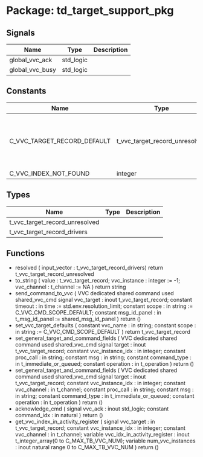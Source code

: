 # Package: td_target_support_pkg
## Signals
| Name            | Type      | Description |
| --------------- | --------- | ----------- |
| global_vvc_ack  | std_logic |             |
| global_vvc_busy | std_logic |             |
## Constants
| Name                        | Type                           | Value                                                                                                                                             | Description |
| --------------------------- | ------------------------------ | ------------------------------------------------------------------------------------------------------------------------------------------------- | ----------- |
| C_VVC_TARGET_RECORD_DEFAULT | t_vvc_target_record_unresolved |  (     trigger            =>  'L',     vvc_name           =>  (others => '?'),     vvc_instance_idx   =>  -1,     vvc_channel        =>  NA     ) |             |
| C_VVC_INDEX_NOT_FOUND       | integer                        |  -1                                                                                                                                               |             |
## Types
| Name                           | Type | Description |
| ------------------------------ | ---- | ----------- |
| t_vvc_target_record_unresolved |      |             |
| t_vvc_target_record_drivers    |      |             |
## Functions
- resolved <font id="function_arguments">( input_vector : t_vvc_target_record_drivers)</font> <font id="function_return">return t_vvc_target_record_unresolved</font>
- to_string <font id="function_arguments">(    value         : t_vvc_target_record;
    vvc_instance  : integer   := -1;
    vvc_channel   : t_channel := NA
  )</font> <font id="function_return">return string</font>
- send_command_to_vvc <font id="function_arguments">(                   VVC dedicated shared command used  shared_vvc_cmd    signal   vvc_target   : inout t_vvc_target_record;
    constant timeout      : in    time                 := std.env.resolution_limit;
    constant scope        : in    string               := C_VVC_CMD_SCOPE_DEFAULT;
    constant msg_id_panel : in    t_msg_id_panel       := shared_msg_id_panel
  )</font> <font id="function_return">return ()</font>
- set_vvc_target_defaults <font id="function_arguments">(    constant  vvc_name  : in string;
    constant  scope     : in string := C_VVC_CMD_SCOPE_DEFAULT
  )</font> <font id="function_return">return t_vvc_target_record</font>
- set_general_target_and_command_fields <font id="function_arguments">(    VVC dedicated shared command used  shared_vvc_cmd    signal target               : inout t_vvc_target_record;
    constant vvc_instance_idx   : in integer;
    constant proc_call          : in string;
    constant msg                : in string;
    constant command_type       : in t_immediate_or_queued;
    constant operation          : in t_operation
  )</font> <font id="function_return">return ()</font>
- set_general_target_and_command_fields <font id="function_arguments">(   VVC dedicated shared command used  shared_vvc_cmd    signal target               : inout t_vvc_target_record;
    constant vvc_instance_idx   : in integer;
    constant vvc_channel        : in t_channel;
    constant proc_call          : in string;
    constant msg                : in string;
    constant command_type       : in t_immediate_or_queued;
    constant operation          : in t_operation
  )</font> <font id="function_return">return ()</font>
- acknowledge_cmd <font id="function_arguments">(    signal   vvc_ack      : inout std_logic;
    constant command_idx  : in natural
  )</font> <font id="function_return">return ()</font>
- get_vvc_index_in_activity_register <font id="function_arguments">(    signal   vvc_target                	    : in t_vvc_target_record;
    constant vvc_instance_idx          	    : in    integer;
    constant vvc_channel               	    : in    t_channel;
    variable vvc_idx_in_activity_register   : inout t_integer_array(0 to C_MAX_TB_VVC_NUM);
    variable num_vvc_instances              : inout natural range 0 to C_MAX_TB_VVC_NUM
    )</font> <font id="function_return">return ()</font>
